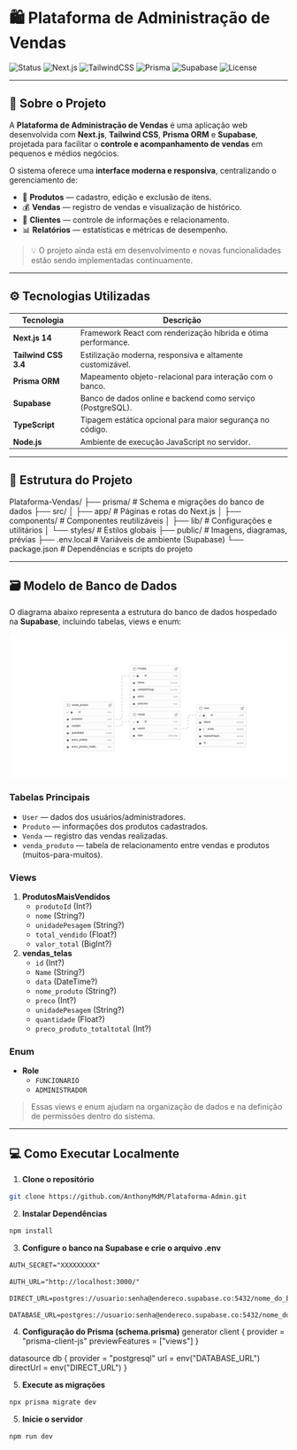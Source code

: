# 🛍️ Plataforma de Administração de Vendas

![Status](https://img.shields.io/badge/status-Em%20Desenvolvimento-yellow)
![Next.js](https://img.shields.io/badge/Next.js-14-black)
![TailwindCSS](https://img.shields.io/badge/TailwindCSS-3.4-blue)
![Prisma](https://img.shields.io/badge/Prisma-ORM-2d3748)
![Supabase](https://img.shields.io/badge/Supabase-OnlineDB-00ffcc)
![License](https://img.shields.io/badge/license-MIT-green)

---

## 📘 Sobre o Projeto

A **Plataforma de Administração de Vendas** é uma aplicação web desenvolvida com **Next.js**, **Tailwind CSS**, **Prisma ORM** e **Supabase**, projetada para facilitar o **controle e acompanhamento de vendas** em pequenos e médios negócios.

O sistema oferece uma **interface moderna e responsiva**, centralizando o gerenciamento de:

- 🧾 **Produtos** — cadastro, edição e exclusão de itens.
- 💰 **Vendas** — registro de vendas e visualização de histórico.
- 👥 **Clientes** — controle de informações e relacionamento.
- 📊 **Relatórios** — estatísticas e métricas de desempenho.

> 💡 O projeto ainda está em desenvolvimento e novas funcionalidades estão sendo implementadas continuamente.

---

## ⚙️ Tecnologias Utilizadas

| Tecnologia           | Descrição                                                     |
| -------------------- | ------------------------------------------------------------- |
| **Next.js 14**       | Framework React com renderização híbrida e ótima performance. |
| **Tailwind CSS 3.4** | Estilização moderna, responsiva e altamente customizável.     |
| **Prisma ORM**       | Mapeamento objeto-relacional para interação com o banco.      |
| **Supabase**         | Banco de dados online e backend como serviço (PostgreSQL).    |
| **TypeScript**       | Tipagem estática opcional para maior segurança no código.     |
| **Node.js**          | Ambiente de execução JavaScript no servidor.                  |

---

## 🧩 Estrutura do Projeto

Plataforma-Vendas/
├── prisma/ # Schema e migrações do banco de dados
├── src/
│ ├── app/ # Páginas e rotas do Next.js
│ ├── components/ # Componentes reutilizáveis
│ ├── lib/ # Configurações e utilitários
│ └── styles/ # Estilos globais
├── public/ # Imagens, diagramas, prévias
├── .env.local # Variáveis de ambiente (Supabase)
└── package.json # Dependências e scripts do projeto

---

## 🗃️ Modelo de Banco de Dados

O diagrama abaixo representa a estrutura do banco de dados hospedado na **Supabase**, incluindo tabelas, views e enum:

![Diagrama do Banco de Dados](./public/supabase.png)

### Tabelas Principais

- `User` — dados dos usuários/administradores.
- `Produto` — informações dos produtos cadastrados.
- `Venda` — registro das vendas realizadas.
- `venda_produto` — tabela de relacionamento entre vendas e produtos (muitos-para-muitos).

### Views

1. **ProdutosMaisVendidos**
   - `produtoId` (Int?)
   - `nome` (String?)
   - `unidadePesagem` (String?)
   - `total_vendido` (Float?)
   - `valor_total` (BigInt?)
2. **vendas_telas**
   - `id` (Int?)
   - `Name` (String?)
   - `data` (DateTime?)
   - `nome_produto` (String?)
   - `preco` (Int?)
   - `unidadePesagem` (String?)
   - `quantidade` (Float?)
   - `preco_produto_totaltotal` (Int?)

### Enum

- **Role**
  - `FUNCIONARIO`
  - `ADMINISTRADOR`

> Essas views e enum ajudam na organização de dados e na definição de permissões dentro do sistema.

---

## 💻 Como Executar Localmente

1. **Clone o repositório**

```bash
git clone https://github.com/AnthonyMdM/Plataforma-Admin.git
```

2. **Instalar Dependências**

```bash
npm install
```

3. **Configure o banco na Supabase e crie o arquivo .env**

```# Chave secreta para proteger tokens e sessões
AUTH_SECRET="XXXXXXXXX"
```

```# URL base do site ou aplicação
AUTH_URL="http://localhost:3000/"
```

```# Conexão direta ao banco PostgreSQL na Supabase
DIRECT_URL=postgres://usuario:senha@endereco.supabase.co:5432/nome_do_banco
```

```# URL do banco da Supabase
DATABASE_URL=postgres://usuario:senha@endereco.supabase.co:5432/nome_do_banco
```

4. **Configuração do Prisma (schema.prisma)**
   generator client {
   provider = "prisma-client-js"
   previewFeatures = ["views"]
   }

datasource db {
provider = "postgresql"
url = env("DATABASE_URL")
directUrl = env("DIRECT_URL")
}

5. **Execute as migrações**

```bash
npx prisma migrate dev
```

5. **Inicie o servidor**

```bash
npm run dev
```
